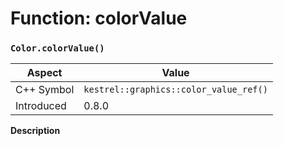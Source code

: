 
# Function: colorValue
### `Color.colorValue()`

| Aspect | Value |
| --- | --- |
| C++ Symbol | `kestrel::graphics::color_value_ref()` |
| Introduced | 0.8.0 |

**Description**


